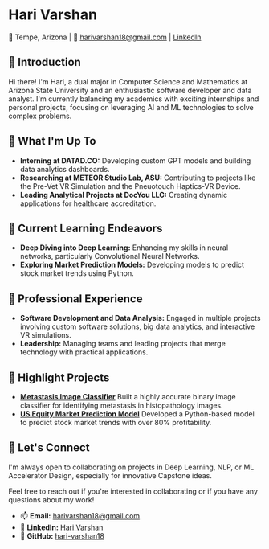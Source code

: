 # Hari Varshan

📍 Tempe, Arizona | 📧 harivarshan18@gmail.com | [LinkedIn](https://www.linkedin.com/in/hari-varshan-d/)

## 👋 Introduction
Hi there! I'm Hari, a dual major in Computer Science and Mathematics at Arizona State University and an enthusiastic software developer and data analyst. I'm currently balancing my academics with exciting internships and personal projects, focusing on leveraging AI and ML technologies to solve complex problems.

## 🌟 What I'm Up To
- **Interning at DATAD.CO:** Developing custom GPT models and building data analytics dashboards.
- **Researching at METEOR Studio Lab, ASU:** Contributing to projects like the Pre-Vet VR Simulation and the Pneuotouch Haptics-VR Device.
- **Leading Analytical Projects at DocYou LLC:** Creating dynamic applications for healthcare accreditation.

## 📘 Current Learning Endeavors
- **Deep Diving into Deep Learning:** Enhancing my skills in neural networks, particularly Convolutional Neural Networks.
- **Exploring Market Prediction Models:** Developing models to predict stock market trends using Python.

## 💼 Professional Experience
- **Software Development and Data Analysis:** Engaged in multiple projects involving custom software solutions, big data analytics, and interactive VR simulations.
- **Leadership:** Managing teams and leading projects that merge technology with practical applications.

## 🚀 Highlight Projects
- [**Metastasis Image Classifier**](https://github.com/harivarshan18/base_projects/tree/main/Metastasis_Image_Classifier)
  Built a highly accurate binary image classifier for identifying metastasis in histopathology images.
- [**US Equity Market Prediction Model**](https://github.com/harivarshan18)
  Developed a Python-based model to predict stock market trends with over 80% profitability.

## 🤝 Let's Connect
I'm always open to collaborating on projects in Deep Learning, NLP, or ML Accelerator Design, especially for innovative Capstone ideas.

Feel free to reach out if you're interested in collaborating or if you have any questions about my work!

- 📫 **Email:** harivarshan18@gmail.com
- 🔗 **LinkedIn:** [Hari Varshan](https://www.linkedin.com/in/hari-varshan-d/)
- 📂 **GitHub:** [hari-varshan18](https://github.com/harivarshan18)
